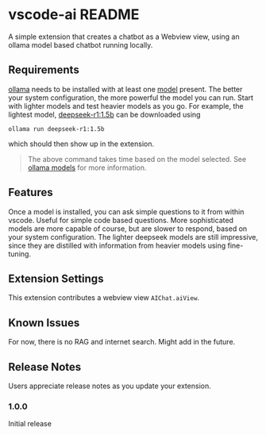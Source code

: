 # vscode-ai README

A simple extension that creates a chatbot as a Webview view, using an ollama model based chatbot running locally.

## Requirements

[ollama](https://ollama.com/download) needs to be installed with at least one [model](https://ollama.com/search) present.
The better your system configuration, the more powerful the model you can run. 
Start with lighter models and test heavier models as you go. For example, the lightest model, [deepseek-r1:1.5b](https://ollama.com/library/deepseek-r1:1.5b) can be downloaded using 

```ollama run deepseek-r1:1.5b```

which should then show up in the extension.
> The above command takes time based on the model selected. See [ollama models](https://ollama.com/search) for more information.

## Features
Once a model is installed, you can ask simple questions to it from within vscode. Useful for simple code based questions. More sophisticated models are more capable of course, but are slower to respond, based on your system configuration. The lighter deepseek models are still impressive, since they are distilled with information from heavier models using fine-tuning.

## Extension Settings

This extension contributes a webview view `AIChat.aiView`.

## Known Issues

For now, there is no RAG and     internet search. Might add in the future.

## Release Notes

Users appreciate release notes as you update your extension.

### 1.0.0

Initial release
